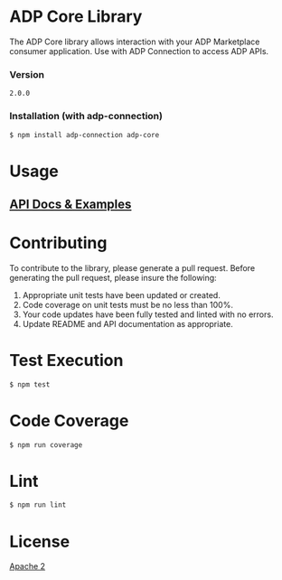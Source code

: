 # ADP Core Library

The ADP Core library allows interaction with your ADP Marketplace consumer application. Use with ADP Connection to access ADP APIs.

### Version
`2.0.0`

### Installation (with adp-connection)
```sh
$ npm install adp-connection adp-core
```

# Usage 
## [API Docs & Examples](/docs)

# Contributing
To contribute to the library, please generate a pull request. Before generating the pull request, please insure the following:
1. Appropriate unit tests have been updated or created.
2. Code coverage on unit tests must be no less than 100%.
3. Your code updates have been fully tested and linted with no errors. 
4. Update README and API documentation as appropriate.


# Test Execution
```sh
$ npm test
```

# Code Coverage
```sh
$ npm run coverage
```

# Lint
```sh
$ npm run lint
```

# License 
[Apache 2](http://www.apache.org/licenses/LICENSE-2.0)
